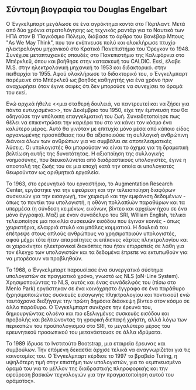 ## Σύντομη βιογραφία του Douglas Engelbart

Ο Ένγκελμπαρτ μεγάλωσε σε ένα αγρόκτημα κοντά στο Πόρτλαντ. Μετά από δύο χρόνια στρατολόγησης ως τεχνικός ραντάρ για το Ναυτικό των ΗΠΑ στον Β 'Παγκόσμιο Πόλεμο, διάβασε το άρθρο του Βανέβαρ Μπους "As We May Think", που τον ενέπνευσε πολύ και ολοκλήρωσε πτυχίο ηλεκτρολόγου μηχανικού στο Κρατικό Πανεπιστήμιο του Όρεγκον το 1948. Συνέχισε μεταπτυχιακές σπουδές στο Πανεπιστήμιο της Καλιφόρνια στο Μπέρκλεϋ, όπου και βοήθησε στην κατασκευή του CALDIC. Εκεί, έλαβε M.S. στην ηλεκτρολογική μηχανική το 1953 και διδακτορικό. στην πειθαρχία το 1955. Αφού ολοκλήρωσε το διδακτορικό του, ο Ένγκελμπαρτ παρέμεινε στο Μπέρκλεϋ ως βοηθός καθηγητής για ένα χρόνο πριν αναχωρήσει όταν έγινε σαφές ότι δεν μπορούσε να συνεχίσει το όραμά του εκεί.

Ενώ αρχικά ήθελε <<μια σταθερή δουλειά, να παντρευτεί και να ζήσει για πάντα ευτυχισμένα>>, τον Δεκέμβριο του 1950, είχε την έμπνευση που θα οδηγούσε την υπόλοιπη επαγγελματική του ζωή. Συνειδητοποίησε πως θέλει να επικεντρώσει την καριέρα του στο να κάνει τον κόσμο ένα καλύτερο μέρος. Αυτό θα γινόταν με επιτυχία μόνο μέσα από κάποιο είδος οργανωμένης προσπάθειας που θα αξιοποιούσε τη συλλογική ανθρώπινη διάνοια όλων των ανθρώπων για να συμβάλει σε αποτελεσματικές λύσεις. Οι υπολογιστές θα μπορούσαν να είναι το όχημα για τη δραματική βελτίωση αυτής της δυνατότητας.  Η αξιοποίηση της συλλογικής νοημοσύνης, που διευκολύνεται από διαδραστικούς υπολογιστές, έγινε η αποστολή της ζωής του σε μια εποχή κατά την οποία οι υπολογιστές θεωρούνταν ως αριθμητικά εργαλεία.

Το 1963, στο ερευνητικό του εργαστήριο, το Augmentation Research Center, εργάστηκε για την εφεύρεση και την τελειοποίηση διαφόρων συσκευών για την εισαγωγή, τον χειρισμό και την εμφάνιση δεδομένων - όπως το ποντίκι του υπολογιστή, η οθόνη πολλαπλών παραθύρων και τα υπερμέσα (η σύνδεση κειμένων, εικόνων, βίντεο και αρχείων ήχου σε ένα μόνο έγγραφο). Μαζί με έναν συνάδελφο του SRI, William English, τελικά τελειοποίησε μια ποικιλία συσκευών εισόδου που έγιναν κοινές - όπως χειριστήρια, ελαφριά στυλό και μπάλες κομματιού. Η δουλειά του επέτρεψε στους απλούς ανθρώπους να χρησιμοποιούν υπολογιστές, αφού μέχρι τότε ήταν απαραίτητες οι επίπονες κάρτες πληκτρολογίου και οι χειροκίνητοι ηλεκτρονικοί διακόπτες που ήταν επιρρεπείς σε λάθη για τον έλεγχο των υπολογιστών και τα δεδομένα έπρεπε να εκτυπωθούν για να μπορέσουν να προβληθούν.

Το 1968, ο Ένγκελμπαρτ παρουσίασε ένα συνεργατικό σύστημα υπολογιστών σε πραγματικό χρόνο, γνωστό ως NLS (oN-Line System). Χρησιμοποιώντας το NLS, αυτός και ένας συνάδελφός του (πίσω στο Menlo Park) εργάστηκαν σε ένα κοινόχρηστο έγγραφο σε ένα παράθυρο (χρησιμοποιώντας συσκευές εισαγωγής πληκτρολογίου και ποντικιού) ενώ ταυτόχρονα διεξήγαγε την πρώτη δημόσια διάσκεψη βίντεο στον κόσμο σε άλλο παράθυρο. Ο Ένγκελμπαρτ συνέχισε την έρευνά του, δημιουργώντας ολοένα και πιο εξελιγμένες συσκευές εισόδου και προβολής και βελτιώνοντας τη γραφική διεπαφή χρήστη, αλλά λόγω των περικοπών του προϋπολογισμού στο SRI, το μεγαλύτερο μέρος του ερευνητικού προσωπικού του μετανάστευσε σε άλλα ιδρύματα.

 Το 1989 ίδρυσε το Ινστιτούτο Bootstrap, μια εταιρεία έρευνας και συμβούλων. Την επόμενη δεκαετία άρχισε τελικά να αναγνωρίζεται για τις καινοτομίες του. Ο Ένγκελμπαρτ κέρδισε το 1997 το βραβείο Turing, η υψηλότερη τιμή στην επιστήμη των υπολογιστών, για το «εμπνευσμένο όραμά του για το μέλλον της διαδραστικής πληροφορικής και την εφεύρεση βασικών τεχνολογιών για την πραγματοποίηση αυτού του οράματος».


